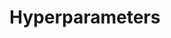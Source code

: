 # Hyperparameters

<div m="y-10" class="flex justify-center">
  <bkg-img src="meth/fit-hyper-new.png" p="6" w="3/5"/>
</div>
